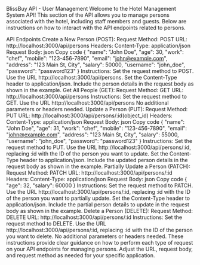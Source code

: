 BlissBuy API - User Management
Welcome to the Hotel Management System API! This section of the API allows you to manage persons associated with the hotel, including staff members and guests. Below are instructions on how to interact with the API endpoints related to persons.

API Endpoints
Create a New Person (POST):
Request Method: POST
URL: http://localhost:3000/api/persons
Headers:
Content-Type: application/json
Request Body:
json
Copy code
{
"name": "John Doe",
"age": 30,
"work": "chef",
"mobile": "123-456-7890",
"email": "john@example.com",
"address": "123 Main St, City",
"salary": 50000,
"username": "john_doe",
"password": "password123"
}
Instructions:
Set the request method to POST.
Use the URL http://localhost:3000/api/persons.
Set the Content-Type header to application/json.
Include the person details in the request body as shown in the example.
Get All People (GET):
Request Method: GET
URL: http://localhost:3000/api/persons
Instructions:
Set the request method to GET.
Use the URL http://localhost:3000/api/persons
No additional parameters or headers needed.
Update a Person (PUT):
Request Method: PUT
URL: http://localhost:3000/api/persons/:id(object_id)
Headers:
Content-Type: application/json
Request Body:
json
Copy code
{
"name": "John Doe",
"age": 31,
"work": "chef",
"mobile": "123-456-7890",
"email": "john@example.com",
"address": "123 Main St, City",
"salary": 55000,
"username": "john_doe",
"password": "password123"
}
Instructions:
Set the request method to PUT.
Use the URL http://localhost:3000/api/persons/:id, replacing :id with the ID of the person you want to update.
Set the Content-Type header to application/json.
Include the updated person details in the request body as shown in the example.
Partially Update a Person (PATCH):
Request Method: PATCH
URL: http://localhost:3000/api/persons/:id
Headers:
Content-Type: application/json
Request Body:
json
Copy code
{
"age": 32,
"salary": 60000
}
Instructions:
Set the request method to PATCH.
Use the URL http://localhost:3000/api/persons/:id, replacing :id with the ID of the person you want to partially update.
Set the Content-Type header to application/json.
Include the partial person details to update in the request body as shown in the example.
Delete a Person (DELETE):
Request Method: DELETE
URL: http://localhost:3000/api/persons/:id
Instructions:
Set the request method to DELETE.
Use the URL http://localhost:3000/api/persons/:id, replacing :id with the ID of the person you want to delete.
No additional parameters or headers needed.
These instructions provide clear guidance on how to perform each type of request on your API endpoints for managing persons. Adjust the URL, request body, and request method as needed for your specific application.

